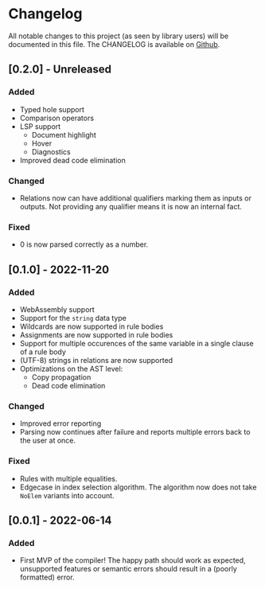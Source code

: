 # Changelog

All notable changes to this project (as seen by library users) will be documented in this file.
The CHANGELOG is available on [Github](https://github.com/luc-tielen/souffle-haskell.git/CHANGELOG.md).

## [0.2.0] - Unreleased

### Added

- Typed hole support
- Comparison operators
- LSP support
  - Document highlight
  - Hover
  - Diagnostics
- Improved dead code elimination

### Changed

- Relations now can have additional qualifiers marking them as inputs or
  outputs. Not providing any qualifier means it is now an internal fact.

### Fixed

- 0 is now parsed correctly as a number.

## [0.1.0] - 2022-11-20

### Added

- WebAssembly support
- Support for the `string` data type
- Wildcards are now supported in rule bodies
- Assignments are now supported in rule bodies
- Support for multiple occurences of the same variable in a single clause of
  a rule body
- (UTF-8) strings in relations are now supported
- Optimizations on the AST level:
  - Copy propagation
  - Dead code elimination

### Changed

- Improved error reporting
- Parsing now continues after failure and reports multiple errors back to the
  user at once.

### Fixed

- Rules with multiple equalities.
- Edgecase in index selection algorithm. The algorithm now does not take
  `NoElem` variants into account.

## [0.0.1] - 2022-06-14

### Added

- First MVP of the compiler! The happy path should work as expected, unsupported
  features or semantic errors should result in a (poorly formatted) error.
